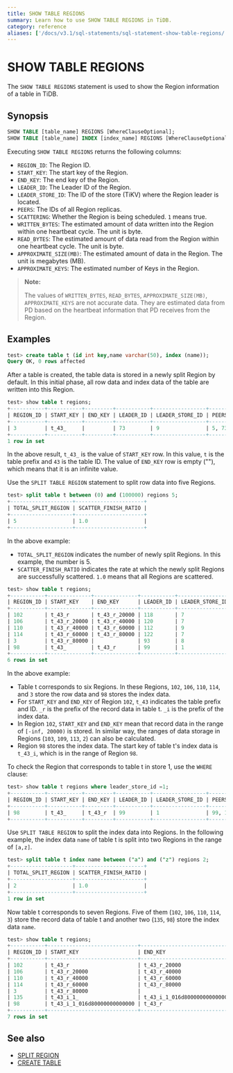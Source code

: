 ```yaml
---
title: SHOW TABLE REGIONS
summary: Learn how to use SHOW TABLE REGIONS in TiDB.
category: reference
aliases: ['/docs/v3.1/sql-statements/sql-statement-show-table-regions/','/docs/v3.1/reference/sql/statements/show-table-regions/']
---
```


# SHOW TABLE REGIONS

The `SHOW TABLE REGIONS` statement is used to show the Region information of a table in TiDB.

## Synopsis

```sql
SHOW TABLE [table_name] REGIONS [WhereClauseOptional];
SHOW TABLE [table_name] INDEX [index_name] REGIONS [WhereClauseOptional];
```

Executing `SHOW TABLE REGIONS` returns the following columns:

* `REGION_ID`: The Region ID.
* `START_KEY`: The start key of the Region.
* `END_KEY`: The end key of the Region.
* `LEADER_ID`: The Leader ID of the Region.
* `LEADER_STORE_ID`: The ID of the store (TiKV) where the Region leader is located.
* `PEERS`: The IDs of all Region replicas.
* `SCATTERING`: Whether the Region is being scheduled. `1` means true.
* `WRITTEN_BYTES`: The estimated amount of data written into the Region within one heartbeat cycle. The unit is byte.
* `READ_BYTES`: The estimated amount of data read from the Region within one heartbeat cycle. The unit is byte.
* `APPROXIMATE_SIZE(MB)`: The estimated amount of data in the Region. The unit is megabytes (MB).
* `APPROXIMATE_KEYS`: The estimated number of Keys in the Region.

> **Note:**
>
> The values of `WRITTEN_BYTES`, `READ_BYTES`, `APPROXIMATE_SIZE(MB)`, `APPROXIMATE_KEYS` are not accurate data. They are estimated data from PD based on the heartbeat information that PD receives from the Region.

## Examples

```sql
test> create table t (id int key,name varchar(50), index (name));
Query OK, 0 rows affected
```

After a table is created, the table data is stored in a newly split Region by default. In this initial phase, all row data and index data of the table are written into this Region.

```sql
test> show table t regions;
+-----------+-----------+---------+-----------+-----------------+-----------+------------+---------------+------------+----------------------+------------------+
| REGION_ID | START_KEY | END_KEY | LEADER_ID | LEADER_STORE_ID | PEERS     | SCATTERING | WRITTEN_BYTES | READ_BYTES | APPROXIMATE_SIZE(MB) | APPROXIMATE_KEYS |
+-----------+-----------+---------+-----------+-----------------+-----------+------------+---------------+------------+----------------------+------------------+
| 3         | t_43_     |         | 73        | 9               | 5, 73, 93 | 0          | 35            | 0          | 1                    | 0                |
+-----------+-----------+---------+-----------+-----------------+-----------+------------+---------------+------------+----------------------+------------------+
1 row in set
```

In the above result, `t_43_` is the value of `START_KEY` row. In this value, `t` is the table prefix and `43` is the table ID. The value of `END_KEY` row is empty (""), which means that it is an infinite value.

Use the `SPLIT TABLE REGION` statement to split row data into five Regions.

```sql
test> split table t between (0) and (100000) regions 5;
+--------------------+----------------------+
| TOTAL_SPLIT_REGION | SCATTER_FINISH_RATIO |
+--------------------+----------------------+
| 5                  | 1.0                  |
+--------------------+----------------------+
```

In the above example:

* `TOTAL_SPLIT_REGION` indicates the number of newly split Regions. In this example, the number is 5.
* `SCATTER_FINISH_RATIO` indicates the rate at which the newly split Regions are successfully scattered. `1.0` means that all Regions are scattered.

```sql
test> show table t regions;
+-----------+--------------+--------------+-----------+-----------------+---------------+------------+---------------+------------+----------------------+------------------+
| REGION_ID | START_KEY    | END_KEY      | LEADER_ID | LEADER_STORE_ID | PEERS         | SCATTERING | WRITTEN_BYTES | READ_BYTES | APPROXIMATE_SIZE(MB) | APPROXIMATE_KEYS |
+-----------+--------------+--------------+-----------+-----------------+---------------+------------+---------------+------------+----------------------+------------------+
| 102       | t_43_r       | t_43_r_20000 | 118       | 7               | 105, 118, 119 | 0          | 0             | 0          | 1                    | 0                |
| 106       | t_43_r_20000 | t_43_r_40000 | 120       | 7               | 107, 108, 120 | 0          | 23            | 0          | 1                    | 0                |
| 110       | t_43_r_40000 | t_43_r_60000 | 112       | 9               | 112, 113, 121 | 0          | 0             | 0          | 1                    | 0                |
| 114       | t_43_r_60000 | t_43_r_80000 | 122       | 7               | 115, 122, 123 | 0          | 35            | 0          | 1                    | 0                |
| 3         | t_43_r_80000 |              | 93        | 8               | 5, 73, 93     | 0          | 0             | 0          | 1                    | 0                |
| 98        | t_43_        | t_43_r       | 99        | 1               | 99, 100, 101  | 0          | 0             | 0          | 1                    | 0                |
+-----------+--------------+--------------+-----------+-----------------+---------------+------------+---------------+------------+----------------------+------------------+
6 rows in set
```

In the above example:

* Table t corresponds to six Regions. In these Regions, `102`, `106`, `110`, `114`, and `3` store the row data and `98` stores the index data.
* For `START_KEY` and `END_KEY` of Region `102`, `t_43` indicates the table prefix and ID. `_r` is the prefix of the record data in table t. `_i` is the prefix of the index data.
* In Region `102`, `START_KEY` and `END_KEY` mean that record data in the range of `[-inf, 20000)` is stored. In similar way, the ranges of data storage in Regions (`103`, `109`, `113`, `2`) can also be calculated.
* Region `98` stores the index data. The start key of table t's index data is `t_43_i`, which is in the range of Region `98`.

To check the Region that corresponds to table t in store 1, use the `WHERE` clause:

```sql
test> show table t regions where leader_store_id =1;
+-----------+-----------+---------+-----------+-----------------+--------------+------------+---------------+------------+----------------------+------------------+
| REGION_ID | START_KEY | END_KEY | LEADER_ID | LEADER_STORE_ID | PEERS        | SCATTERING | WRITTEN_BYTES | READ_BYTES | APPROXIMATE_SIZE(MB) | APPROXIMATE_KEYS |
+-----------+-----------+---------+-----------+-----------------+--------------+------------+---------------+------------+----------------------+------------------+
| 98        | t_43_     | t_43_r  | 99        | 1               | 99, 100, 101 | 0          | 0             | 0          | 1                    | 0                |
+-----------+-----------+---------+-----------+-----------------+--------------+------------+---------------+------------+----------------------+------------------+
```

Use `SPLIT TABLE REGION` to split the index data into Regions. In the following example, the index data `name` of table t is split into two Regions in the range of `[a,z]`.

```sql
test> split table t index name between ("a") and ("z") regions 2;
+--------------------+----------------------+
| TOTAL_SPLIT_REGION | SCATTER_FINISH_RATIO |
+--------------------+----------------------+
| 2                  | 1.0                  |
+--------------------+----------------------+
1 row in set
```

Now table t corresponds to seven Regions. Five of them (`102`, `106`, `110`, `114`, `3`) store the record data of table t and another two (`135`, `98`) store the index data `name`.

```sql
test> show table t regions;
+-----------+-----------------------------+-----------------------------+-----------+-----------------+---------------+------------+---------------+------------+----------------------+------------------+
| REGION_ID | START_KEY                   | END_KEY                     | LEADER_ID | LEADER_STORE_ID | PEERS         | SCATTERING | WRITTEN_BYTES | READ_BYTES | APPROXIMATE_SIZE(MB) | APPROXIMATE_KEYS |
+-----------+-----------------------------+-----------------------------+-----------+-----------------+---------------+------------+---------------+------------+----------------------+------------------+
| 102       | t_43_r                      | t_43_r_20000                | 118       | 7               | 105, 118, 119 | 0          | 0             | 0          | 1                    | 0                |
| 106       | t_43_r_20000                | t_43_r_40000                | 120       | 7               | 108, 120, 126 | 0          | 0             | 0          | 1                    | 0                |
| 110       | t_43_r_40000                | t_43_r_60000                | 112       | 9               | 112, 113, 121 | 0          | 0             | 0          | 1                    | 0                |
| 114       | t_43_r_60000                | t_43_r_80000                | 122       | 7               | 115, 122, 123 | 0          | 35            | 0          | 1                    | 0                |
| 3         | t_43_r_80000                |                             | 93        | 8               | 73, 93, 128   | 0          | 0             | 0          | 1                    | 0                |
| 135       | t_43_i_1_                   | t_43_i_1_016d80000000000000 | 139       | 2               | 138, 139, 140 | 0          | 35            | 0          | 1                    | 0                |
| 98        | t_43_i_1_016d80000000000000 | t_43_r                      | 99        | 1               | 99, 100, 101  | 0          | 0             | 0          | 1                    | 0                |
+-----------+-----------------------------+-----------------------------+-----------+-----------------+---------------+------------+---------------+------------+----------------------+------------------+
7 rows in set
```

## See also

* [SPLIT REGION](/sql-statements/sql-statement-split-region.md)
* [CREATE TABLE](/sql-statements/sql-statement-create-table.md)
